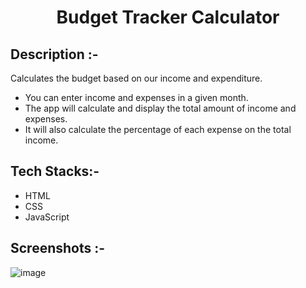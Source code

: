 # <p align="center">Budget Tracker Calculator</p>

## Description :-

Calculates the budget based on our income and expenditure.
- You can enter income and expenses in a given month.
- The app will calculate and display the total amount of income and expenses.
- It will also calculate the percentage of each expense on the total income.

## Tech Stacks:-

- HTML
- CSS
- JavaScript

## Screenshots :-

![image](https://github.com/Rakesh9100/CalcDiverse/assets/142833275/802bc596-b90d-469b-bb6b-fbecb6ac52df)
